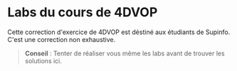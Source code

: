 # Labs du cours de 4DVOP
Cette correction d'exercice de 4DVOP est déstiné aux étudiants de Supinfo. C'est une correction non exhaustive.
> **Conseil** : Tenter de réaliser vous même les labs avant de trouver les solutions ici.
